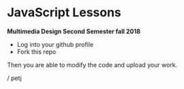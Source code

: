 # JavaScript Lessons

**Multimedia Design Second Semester fall 2018**

* Log into your github profile
* Fork this repo

Then you are able to modify the code and upload your work.

/ petj
